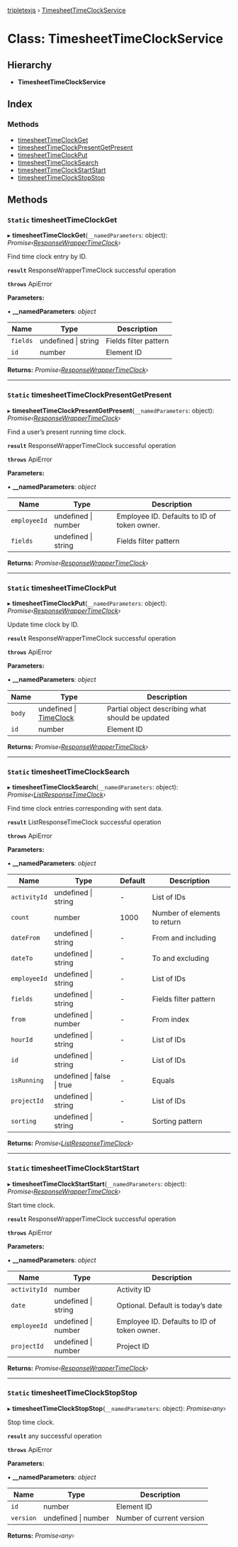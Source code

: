 [tripletexjs](../README.md) › [TimesheetTimeClockService](timesheettimeclockservice.md)

# Class: TimesheetTimeClockService

## Hierarchy

* **TimesheetTimeClockService**

## Index

### Methods

* [timesheetTimeClockGet](timesheettimeclockservice.md#static-timesheettimeclockget)
* [timesheetTimeClockPresentGetPresent](timesheettimeclockservice.md#static-timesheettimeclockpresentgetpresent)
* [timesheetTimeClockPut](timesheettimeclockservice.md#static-timesheettimeclockput)
* [timesheetTimeClockSearch](timesheettimeclockservice.md#static-timesheettimeclocksearch)
* [timesheetTimeClockStartStart](timesheettimeclockservice.md#static-timesheettimeclockstartstart)
* [timesheetTimeClockStopStop](timesheettimeclockservice.md#static-timesheettimeclockstopstop)

## Methods

### `Static` timesheetTimeClockGet

▸ **timesheetTimeClockGet**(`__namedParameters`: object): *Promise‹[ResponseWrapperTimeClock](../interfaces/responsewrappertimeclock.md)›*

Find time clock entry by ID.

**`result`** ResponseWrapperTimeClock successful operation

**`throws`** ApiError

**Parameters:**

▪ **__namedParameters**: *object*

Name | Type | Description |
------ | ------ | ------ |
`fields` | undefined &#124; string | Fields filter pattern |
`id` | number | Element ID |

**Returns:** *Promise‹[ResponseWrapperTimeClock](../interfaces/responsewrappertimeclock.md)›*

___

### `Static` timesheetTimeClockPresentGetPresent

▸ **timesheetTimeClockPresentGetPresent**(`__namedParameters`: object): *Promise‹[ResponseWrapperTimeClock](../interfaces/responsewrappertimeclock.md)›*

Find a user’s present running time clock.

**`result`** ResponseWrapperTimeClock successful operation

**`throws`** ApiError

**Parameters:**

▪ **__namedParameters**: *object*

Name | Type | Description |
------ | ------ | ------ |
`employeeId` | undefined &#124; number | Employee ID. Defaults to ID of token owner. |
`fields` | undefined &#124; string | Fields filter pattern |

**Returns:** *Promise‹[ResponseWrapperTimeClock](../interfaces/responsewrappertimeclock.md)›*

___

### `Static` timesheetTimeClockPut

▸ **timesheetTimeClockPut**(`__namedParameters`: object): *Promise‹[ResponseWrapperTimeClock](../interfaces/responsewrappertimeclock.md)›*

Update time clock by ID.

**`result`** ResponseWrapperTimeClock successful operation

**`throws`** ApiError

**Parameters:**

▪ **__namedParameters**: *object*

Name | Type | Description |
------ | ------ | ------ |
`body` | undefined &#124; [TimeClock](../interfaces/timeclock.md) | Partial object describing what should be updated |
`id` | number | Element ID |

**Returns:** *Promise‹[ResponseWrapperTimeClock](../interfaces/responsewrappertimeclock.md)›*

___

### `Static` timesheetTimeClockSearch

▸ **timesheetTimeClockSearch**(`__namedParameters`: object): *Promise‹[ListResponseTimeClock](../interfaces/listresponsetimeclock.md)›*

Find time clock entries corresponding with sent data.

**`result`** ListResponseTimeClock successful operation

**`throws`** ApiError

**Parameters:**

▪ **__namedParameters**: *object*

Name | Type | Default | Description |
------ | ------ | ------ | ------ |
`activityId` | undefined &#124; string | - | List of IDs |
`count` | number | 1000 | Number of elements to return |
`dateFrom` | undefined &#124; string | - | From and including |
`dateTo` | undefined &#124; string | - | To and excluding |
`employeeId` | undefined &#124; string | - | List of IDs |
`fields` | undefined &#124; string | - | Fields filter pattern |
`from` | undefined &#124; number | - | From index |
`hourId` | undefined &#124; string | - | List of IDs |
`id` | undefined &#124; string | - | List of IDs |
`isRunning` | undefined &#124; false &#124; true | - | Equals |
`projectId` | undefined &#124; string | - | List of IDs |
`sorting` | undefined &#124; string | - | Sorting pattern |

**Returns:** *Promise‹[ListResponseTimeClock](../interfaces/listresponsetimeclock.md)›*

___

### `Static` timesheetTimeClockStartStart

▸ **timesheetTimeClockStartStart**(`__namedParameters`: object): *Promise‹[ResponseWrapperTimeClock](../interfaces/responsewrappertimeclock.md)›*

Start time clock.

**`result`** ResponseWrapperTimeClock successful operation

**`throws`** ApiError

**Parameters:**

▪ **__namedParameters**: *object*

Name | Type | Description |
------ | ------ | ------ |
`activityId` | number | Activity ID |
`date` | undefined &#124; string | Optional. Default is today’s date |
`employeeId` | undefined &#124; number | Employee ID. Defaults to ID of token owner. |
`projectId` | undefined &#124; number | Project ID |

**Returns:** *Promise‹[ResponseWrapperTimeClock](../interfaces/responsewrappertimeclock.md)›*

___

### `Static` timesheetTimeClockStopStop

▸ **timesheetTimeClockStopStop**(`__namedParameters`: object): *Promise‹any›*

Stop time clock.

**`result`** any successful operation

**`throws`** ApiError

**Parameters:**

▪ **__namedParameters**: *object*

Name | Type | Description |
------ | ------ | ------ |
`id` | number | Element ID |
`version` | undefined &#124; number | Number of current version |

**Returns:** *Promise‹any›*
